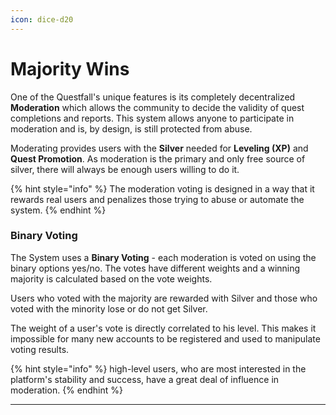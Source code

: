 ```yaml
---
icon: dice-d20
---
```


# Majority Wins

One of the Questfall's unique features is its completely decentralized **Moderation** which allows the community to decide the validity of quest completions and reports. This system allows anyone to participate in moderation and is, by design, is still protected from abuse.

Moderating provides users with the **Silver** needed for **Leveling (XP)** and **Quest Promotion**. As moderation is the primary and only free source of silver, there will always be enough users willing to do it.

{% hint style="info" %}
The moderation voting is designed in a way that it rewards real
users and penalizes those trying to abuse or automate the system.
{% endhint %}

### Binary Voting

The System uses a **Binary Voting** - each moderation is voted on using the binary options yes/no. The votes have different weights and a winning majority is calculated based on the vote weights. 

Users who voted with the majority are rewarded with Silver and those who voted with the minority lose or do not get Silver.

The weight of a user's vote is directly correlated to his level. This makes it impossible for many new accounts to be registered and used to manipulate voting results.

{% hint style="info" %}
high-level users, who are most interested in the platform's stability and success, have a great deal of influence in moderation.
{% endhint %}

* * *